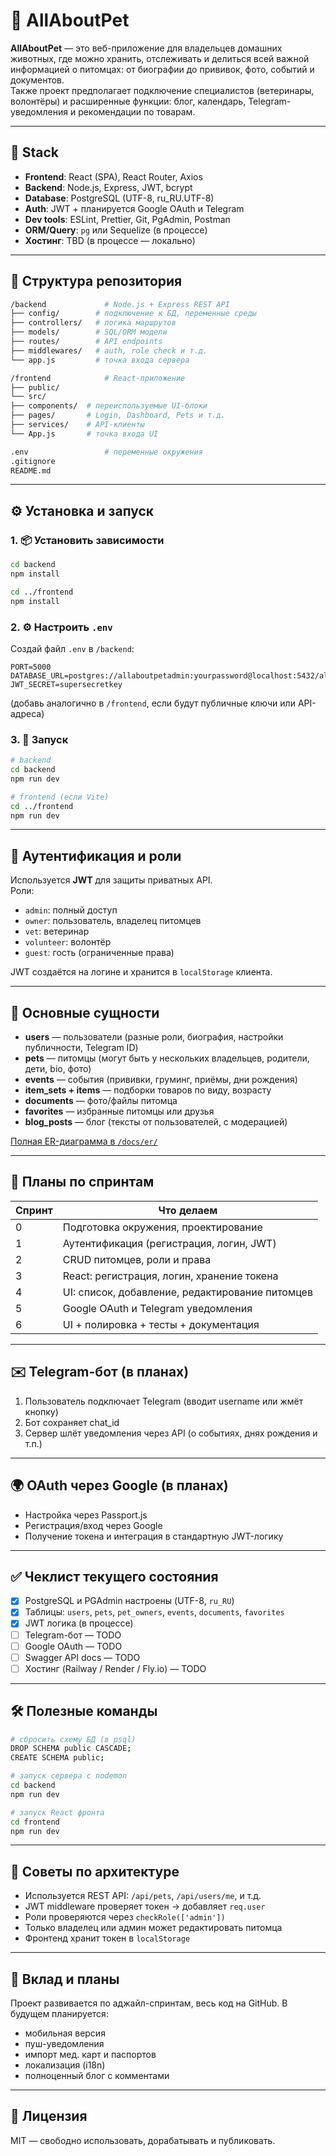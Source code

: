 # 🐾 AllAboutPet

**AllAboutPet** — это веб-приложение для владельцев домашних животных, где можно хранить, отслеживать и делиться всей важной информацией о питомцах: от биографии до прививок, фото, событий и документов.  
Также проект предполагает подключение специалистов (ветеринары, волонтёры) и расширенные функции: блог, календарь, Telegram-уведомления и рекомендации по товарам.

---

## 🚀 Stack

- **Frontend**: React (SPA), React Router, Axios
- **Backend**: Node.js, Express, JWT, bcrypt
- **Database**: PostgreSQL (UTF-8, ru_RU.UTF-8)
- **Auth**: JWT + планируется Google OAuth и Telegram
- **Dev tools**: ESLint, Prettier, Git, PgAdmin, Postman
- **ORM/Query**: `pg` или Sequelize (в процессе)
- **Хостинг**: TBD (в процессе — локально)

---

## 📁 Структура репозитория

``` bash
/backend             # Node.js + Express REST API
├── config/        # подключение к БД, переменные среды
├── controllers/   # логика маршрутов
├── models/        # SQL/ORM модели
├── routes/        # API endpoints
├── middlewares/   # auth, role check и т.д.
└── app.js         # точка входа сервера

/frontend            # React-приложение
├── public/
└── src/
├── components/  # переиспользуемые UI-блоки
├── pages/       # Login, Dashboard, Pets и т.д.
├── services/    # API-клиенты
└── App.js       # точка входа UI

.env                 # переменные окружения
.gitignore
README.md

````

---

## ⚙️ Установка и запуск

### 1. 📦 Установить зависимости

```bash
cd backend
npm install

cd ../frontend
npm install
````

### 2. ⚙️ Настроить `.env`

Создай файл `.env` в `/backend`:

```env
PORT=5000
DATABASE_URL=postgres://allaboutpetadmin:yourpassword@localhost:5432/allaboutpetbasic
JWT_SECRET=supersecretkey
```

(добавь аналогично в `/frontend`, если будут публичные ключи или API-адреса)

### 3. 🧪 Запуск

```bash
# backend
cd backend
npm run dev

# frontend (если Vite)
cd ../frontend
npm run dev
```

---

## 🔐 Аутентификация и роли

Используется **JWT** для защиты приватных API.  
Роли:

- `admin`: полный доступ
- `owner`: пользователь, владелец питомцев
- `vet`: ветеринар
- `volunteer`: волонтёр
- `guest`: гость (ограниченные права)

JWT создаётся на логине и хранится в `localStorage` клиента.

---

## 🐶 Основные сущности

- **users** — пользователи (разные роли, биография, настройки публичности, Telegram ID)
- **pets** — питомцы (могут быть у нескольких владельцев, родители, дети, bio, фото)
- **events** — события (прививки, груминг, приёмы, дни рождения)
- **item\_sets + items** — подборки товаров по виду, возрасту
- **documents** — фото/файлы питомца
- **favorites** — избранные питомцы или друзья
- **blog\_posts** — блог (тексты от пользователей, с модерацией)

[Полная ER-диаграмма в `/docs/er/`](./docs/er/allaboutpet_merged_colored_er.png)

---

## 📅 Планы по спринтам

| Спринт | Что делаем                                      |
| ------ | ----------------------------------------------- |
| 0      | Подготовка окружения, проектирование            |
| 1      | Аутентификация (регистрация, логин, JWT)        |
| 2      | CRUD питомцев, роли и права                     |
| 3      | React: регистрация, логин, хранение токена      |
| 4      | UI: список, добавление, редактирование питомцев |
| 5      | Google OAuth и Telegram уведомления             |
| 6      | UI + полировка + тесты + документация           |

---

## ✉️ Telegram-бот (в планах)

1. Пользователь подключает Telegram (вводит username или жмёт кнопку)
2. Бот сохраняет chat\_id
3. Сервер шлёт уведомления через API (о событиях, днях рождения и т.п.)

---

## 🌍 OAuth через Google (в планах)

- Настройка через Passport.js
- Регистрация/вход через Google
- Получение токена и интеграция в стандартную JWT-логику

---

## ✅ Чеклист текущего состояния

- [x] PostgreSQL и PGAdmin настроены (UTF-8, `ru_RU`)
- [x] Таблицы: `users`, `pets`, `pet_owners`, `events`, `documents`, `favorites`
- [x] JWT логика (в процессе)
- [ ] Telegram-бот — TODO
- [ ] Google OAuth — TODO
- [ ] Swagger API docs — TODO
- [ ] Хостинг (Railway / Render / Fly.io) — TODO

---

## 🛠 Полезные команды

```bash
# сбросить схему БД (в psql)
DROP SCHEMA public CASCADE;
CREATE SCHEMA public;

# запуск сервера с nodemon
cd backend
npm run dev

# запуск React фронта
cd frontend
npm run dev
```

---

## 🧠 Советы по архитектуре

- Используется REST API: `/api/pets`, `/api/users/me`, и т.д.
- JWT middleware проверяет токен → добавляет `req.user`
- Роли проверяются через `checkRole(['admin'])`
- Только владелец или админ может редактировать питомца
- Фронтенд хранит токен в `localStorage`

---

## 🤝 Вклад и планы

Проект развивается по аджайл-спринтам, весь код на GitHub.
В будущем планируется:

- мобильная версия
- пуш-уведомления
- импорт мед. карт и паспортов
- локализация (i18n)
- полноценный блог с комментами

---

## 📄 Лицензия

MIT — свободно использовать, дорабатывать и публиковать.
